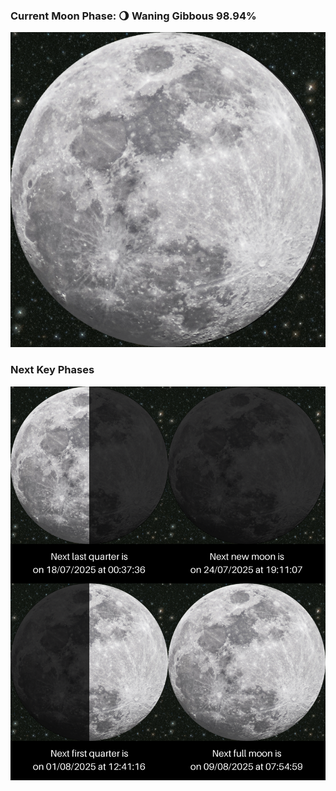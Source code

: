 ### Current Moon Phase: 🌖 Waning Gibbous 98.94%
![Moon Phase](moonphase.png)
### Next Key Phases
![Gallery](gallery.png)